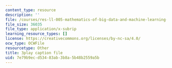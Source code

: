 ```yaml
---
content_type: resource
description: ''
file: /courses/res-ll-005-mathematics-of-big-data-and-machine-learning-january-iap-2020/7e79b9ecd53483ab3b8a5b48b2559a5b_5RqTJWf1l_A.srt
file_size: 36035
file_type: application/x-subrip
learning_resource_types: []
license: https://creativecommons.org/licenses/by-nc-sa/4.0/
ocw_type: OCWFile
resourcetype: Other
title: 3play caption file
uid: 7e79b9ec-d534-83ab-3b8a-5b48b2559a5b
---
```

